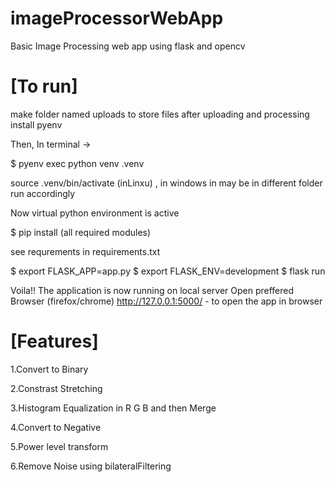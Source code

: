 # imageProcessorWebApp
Basic Image Processing web app using flask and opencv

# [To run] 

make folder named uploads to store files after uploading and processing
install pyenv

Then,
In terminal -> 

$ pyenv exec python venv .venv

 source .venv/bin/activate (inLinxu) , in windows in may be in different folder run accordingly
 
 Now virtual python environment is active
 
 $ pip install (all required modules)
 
 see requrements in requirements.txt

$ export FLASK_APP=app.py
$ export FLASK_ENV=development
$ flask run

Voila!! The application is now running on local server
Open preffered Browser (firefox/chrome)
http://127.0.0.1:5000/ - to open the app in browser

# [Features]

1.Convert to Binary

2.Constrast Stretching

3.Histogram Equalization in R G B and then Merge

4.Convert to Negative

5.Power level transform

6.Remove Noise using bilateralFiltering
